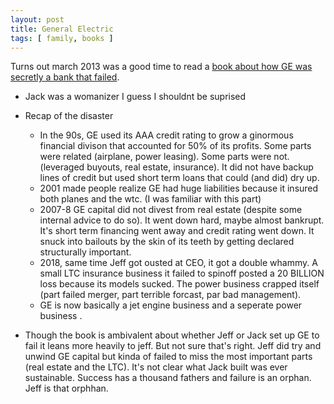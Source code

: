 ```yaml
---
layout: post
title: General Electric
tags: [ family, books ]
---
```


Turns out march 2013 was a good time to read a [book about how GE was secretly a bank that failed](https://www.amazon.com/Power-Failure-Rise-Fall-American-ebook/dp/B09SL541PT/ref=sr_1_1?crid=1PZOQPGBFEFJW&keywords=power+failure&qid=1678858582&sprefix=gas+grill%2Caps%2C154&sr=8-1).

* Jack was a womanizer I guess I shouldnt be suprised
* Recap of the disaster
   * In the 90s, GE used its AAA credit rating to grow a ginormous financial divison that accounted for 50% of its profits. Some parts were related (airplane, power leasing). Some parts were not. (leveraged buyouts, real estate, insurance). It did not have backup lines of credit but used short term loans that could (and did) dry up. 
   * 2001 made people realize GE had huge liabilities because it insured both planes and the wtc. (I was familiar with this part)
   * 2007-8 GE capital did not divest from real estate (despite some internal advice to do so). It went down hard, maybe almost bankrupt. It's short term financing went away and credit rating went down. It snuck into bailouts by the skin of its teeth by getting declared structurally important.
   * 2018, same time Jeff got ousted at CEO, it got a double whammy. A small LTC insurance business  it failed to spinoff posted a 20 BILLION loss because its models sucked. The power business  crapped itself (part failed merger, part terrible forcast, par bad management).
   * GE is now basically a jet engine business  and a seperate power business . 

* Though the book is ambivalent about whether Jeff or Jack set up GE to fail it leans more heavily to jeff. But not sure that's right. Jeff did try and unwind GE capital but kinda of failed to miss the most important parts (real estate and the LTC). It's not clear what Jack built was ever sustainable. Success has a thousand fathers and failure is an orphan. Jeff is that orphhan.